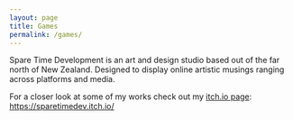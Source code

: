 ```yaml
---
layout: page
title: Games
permalink: /games/
---
```


Spare Time Development is an art and design studio based out of the far north of New Zealand. Designed to display online artistic musings ranging across platforms and media.

For a closer look at some of my works check out my [itch.io page][itch.io page]: https://sparetimedev.itch.io/

[itch.io page]: https://sparetimedev.itch.io/
[https://sparetimedev.itch.io/]: https://sparetimedev.itch.io/
